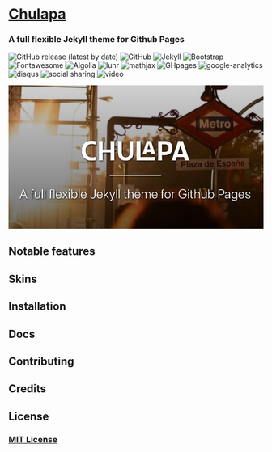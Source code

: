 # [Chulapa](https://dieghernan.github.io/chulapa/)

### A full flexible Jekyll theme for Github Pages


![GitHub release (latest by date)](https://img.shields.io/github/v/release/dieghernan/chulapa) ![GitHub](https://img.shields.io/github/license/dieghernan/chulapa) ![Jekyll](https://img.shields.io/badge/jekyll-3.8.7-blue) ![Bootstrap](https://img.shields.io/badge/bootstrap-4.5.0-blue) ![Fontawesome](https://img.shields.io/badge/fontawesome->5.0.0-blue) ![Algolia](https://img.shields.io/badge/algolia->4.7.0-blue) ![lunr](https://img.shields.io/badge/lunr-2.3.8-blue) ![mathjax](https://img.shields.io/badge/mathjax-2.7.1-blue) ![GHpages](https://img.shields.io/badge/gh--pages-ready-succes) ![google-analytics](https://img.shields.io/badge/google--analytics-ready-succes) ![disqus](https://img.shields.io/badge/disqus-ready-succes) ![social sharing](https://img.shields.io/badge/social--sharing-ready-succes)  ![video](https://img.shields.io/badge/video--support-ok-succes)

[![Chulapa live preview][2]][1]

[1]: https://dieghernan.github.io/chulapa/
[2]: docs/assets/img/site/chulapa-home.png (live preview)

## Notable features

## Skins

## Installation

## Docs

## Contributing

## Credits

## License

### [MIT License](LICENSE)
